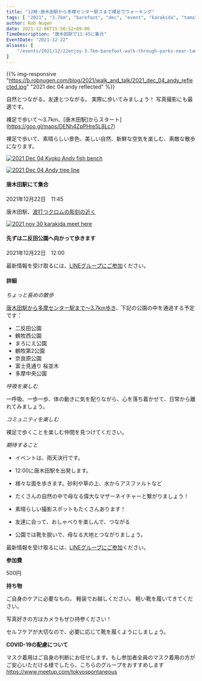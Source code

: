 ```yaml
---
title: "12時:唐木田駅から多摩センター駅スまで裸足でウォーキング"
tags: [ "2021", "3.7km", "barefoot", "dec", "event", "karakida", "tama", "walk" ]
author: Rob Nugen
date: 2021-12-06T15:50:52+09:00
TimeDescription: "唐木田駅で11:45に集合"
EventDate: "2021-12-22"
aliases: [
    "/events/2021/12/22enjoy-3.7km-barefoot-walk-through-parks-near-tama-center",
]
---
```


{{% img-responsive "https://b.robnugen.com/blog/2021/walk_and_talk/2021_dec_04_andy_reflected.jpg" "2021 dec 04 andy reflected" %}}

自然とつながる。友達とつながる。
実際に歩いてみましょう！ 写真撮影にも最適です。


裸足で歩いて～3.7km、[唐木田駅]からスタート](https://goo.gl/maps/DENh4ZpPHre5L8Lc7)

裸足で歩いて、素晴らしい景色、美しい自然、新鮮な空気を楽しむ、素敵な散歩になります。

[![2021 Dec 04 Kyoko Andy fish bench](//b.robnugen.com/blog/2021/walk_and_talk/thumbs/2021_dec_04_kyoko_andy_fish_bench.jpg)](//b.robnugen.com/blog/2021/walk_and_talk/2021_dec_04_kyoko_andy_fish_bench.jpg)

[![2021 Dec 04 Andy tree line](//b.robnugen.com/blog/2021/walk_and_talk/thumbs/2021_dec_04_andy_tree_line.jpg)](//b.robnugen.com/blog/2021/walk_and_talk/2021_dec_04_andy_tree_line.jpg)

#### 唐木田駅にて集合

2021年12月22日　11:45


唐木田駅、[波打つクロムの彫刻の近く](https://goo.gl/maps/DENh4ZpPHre5L8Lc7)

[![2021 nov 30 karakida meet here](//b.robnugen.com/blog/2021/walk_and_talk/thumbs/2021_nov_30_karakida_meet_here.jpg)](//b.robnugen.com/blog/2021/walk_and_talk/2021_nov_30_karakida_meet_here.jpg)


#### 先ずは二反田公園へ向かって歩きます

2021年12月22日　12:00

最新情報を受け取るには、[LINEグループにご参加](/contact/)ください。

#### 詳細

*ちょっと長めの散歩*


[唐木田駅から多摩センター駅まで〜3.7km歩き](https://goo.gl/maps/diH14KkkkcAURACV8)、下記の公園の中を通過する予定です：

* 二反田公園
* 鶴牧西公園
* まろにえ公園
* 鶴牧第2公園
* 奈良原公園
* 富士見通り 桜並木
* 多摩中央公園

*呼吸を楽しむ*

一呼吸、一歩一歩、体の動きに気を配りながら、心を落ち着かせて、日常から離れてみましょう。

*コミュニティを楽しむ*

裸足で歩くことを楽しむ仲間を見つけてください。

*期待すること*

* イベントは、雨天決行です。
* 12:00に唐木田駅を出発します。
* 様々な面を歩きます。砂利や草の上、水からアスファルトなど
* たくさんの自然の中で母なる偉大なマザーネイチャーと繋がりましょう！
* 素晴らしい撮影スポットもたくさんあります！
* 友達に会って、おしゃべりを楽しんで、つながる

* 公園では靴を脱いで、母なる大地とつながりましょう。

最新情報を受け取るには、[LINEグループにご参加](/contact/)ください。

**参加費**

500円

**持ち物**

ご自身のケアに必要なもの。 軽装でお越しください。
軽い靴を履いてきてください。

写真好きの方はカメラもぜひ持参ください！

セルフケアが大切なので、必要に応じて靴を履くようにしましょう。

**COVID-19の配慮について**

マスク着用はご自身の判断にお任せします。もし参加者全員のマスク着用の方がご安心いただける様でしたら、こちらのグループをおすすめします
https://www.meetup.com/tokyospontaneous
